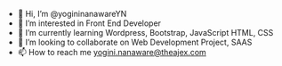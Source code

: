 - 👋 Hi, I’m @yogininanawareYN
- 👀 I’m interested in Front End Developer
- 🌱 I’m currently learning Wordpress, Bootstrap, JavaScript HTML, CSS
- 💞️ I’m looking to collaborate on Web Development Project, SAAS
- 📫 How to reach me yogini.nanaware@theajex.com

<!---
yogininanawareYN/yogininanawareYN is a ✨ special ✨ repository because its `README.md` (this file) appears on your GitHub profile.
You can click the Preview link to take a look at your changes.
--->
